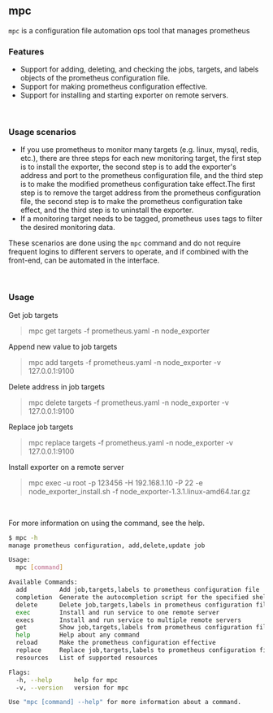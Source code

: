 ## mpc

`mpc` is a configuration file automation ops tool that manages prometheus

### Features

- Support for adding, deleting, and checking the jobs, targets, and labels objects of the prometheus configuration file.
- Support for making prometheus configuration effective.
- Support for installing and starting exporter on remote servers.

<br>

### Usage scenarios

- If you use prometheus to monitor many targets (e.g. linux, mysql, redis, etc.), there are three steps for each new monitoring target, the first step is to install the exporter, the second step is to add the exporter's address and port to the prometheus configuration file, and the third step is to make the modified prometheus configuration take effect.The first step is to remove the target address from the prometheus configuration file, the second step is to make the prometheus configuration take effect, and the third step is to uninstall the exporter.
- If a monitoring target needs to be tagged, prometheus uses tags to filter the desired monitoring data.

These scenarios are done using the `mpc` command and do not require frequent logins to different servers to operate, and if combined with the front-end, can be automated in the interface.

<br>

### Usage
Get  job targets
> mpc get targets -f prometheus.yaml -n node_exporter

Append new value to job targets
> mpc add targets -f prometheus.yaml -n node_exporter -v 127.0.0.1:9100

Delete address in job targets
> mpc delete targets -f prometheus.yaml -n node_exporter -v 127.0.0.1:9100

Replace job targets
> mpc replace targets -f prometheus.yaml -n node_exporter -v 127.0.0.1:9100

Install exporter on a remote server
> mpc exec -u root -p 123456 -H 192.168.1.10 -P 22 -e node_exporter_install.sh -f node_exporter-1.3.1.linux-amd64.tar.gz

<br>

For more information on using the command, see the help.

```bash
$ mpc -h
manage prometheus configuration, add,delete,update job

Usage:
  mpc [command]

Available Commands:
  add         Add job,targets,labels to prometheus configuration file
  completion  Generate the autocompletion script for the specified shell
  delete      Delete job,targets,labels in prometheus configuration file
  exec        Install and run service to one remote server
  execs       Install and run service to multiple remote servers
  get         Show job,targets,labels from prometheus configuration file
  help        Help about any command
  reload      Make the prometheus configuration effective
  replace     Replace job,targets,labels to prometheus configuration file
  resources   List of supported resources

Flags:
  -h, --help      help for mpc
  -v, --version   version for mpc

Use "mpc [command] --help" for more information about a command.
```
